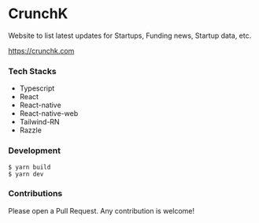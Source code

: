 # CrunchK

Website to list latest updates for Startups, Funding news, Startup data, etc.

https://crunchk.com

### Tech Stacks

- Typescript
- React
- React-native
- React-native-web
- Tailwind-RN
- Razzle

### Development

```
$ yarn build
$ yarn dev
```

### Contributions

Please open a Pull Request. Any contribution is welcome!